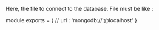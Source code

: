 Here, the file to connect to the database.
File must be like : 

module.exports = {
	// url : 'mongodb://<user>:<pass>@localhost'
}